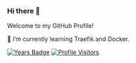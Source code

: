 ### Hi there 👋

Welcome to my GitHub Profile!

🌱 I’m currently learning Traefik and Docker.

[![Years Badge](https://badges.pufler.dev/years/munterkofler)](https://badges.pufler.dev) [![Profile Visitors](https://visitor-badge.glitch.me/badge?page_id=munterkofler|munterkofler)]()

<!--
**munterkofler/munterkofler** is a ✨ _special_ ✨ repository because its `README.md` (this file) appears on your GitHub profile.

Here are some ideas to get you started:

- 🔭 I’m currently working on ...
- 🌱 I’m currently learning ...
- 👯 I’m looking to collaborate on ...
- 🤔 I’m looking for help with ...
- 💬 Ask me about ...
- 📫 How to reach me: ...
- 😄 Pronouns: ...
- ⚡ Fun fact: ...
-->
